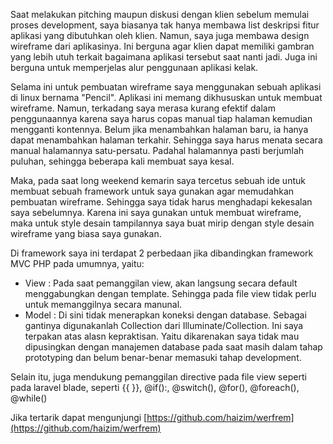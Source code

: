 Saat melakukan pitching maupun diskusi dengan klien sebelum memulai proses development, saya biasanya tak hanya membawa list deskripsi fitur aplikasi yang dibutuhkan oleh klien. Namun, saya juga membawa design wireframe dari aplikasinya. Ini berguna agar klien dapat memiliki gambran yang lebih utuh terkait bagaimana aplikasi tersebut saat nanti jadi. Juga ini berguna untuk memperjelas alur penggunaan aplikasi kelak.

Selama ini untuk pembuatan wireframe saya menggunakan sebuah aplikasi di linux bernama "Pencil". Aplikasi ini memang dikhususkan untuk membuat wireframe. Namun, terkadang saya merasa kurang efektif dalam penggunaannya karena saya harus copas manual tiap halaman kemudian mengganti kontennya. Belum jika menambahkan halaman baru, ia hanya dapat menambahkan halaman terkahir. Sehingga saya harus menata secara manual halamannya satu-persatu. Padahal halamannya pasti berjumlah puluhan, sehingga beberapa kali membuat saya kesal.

Maka, pada saat long weekend kemarin saya tercetus sebuah ide untuk membuat sebuah framework untuk saya gunakan agar memudahkan pembuatan wireframe. Sehingga saya tidak harus menghadapi kekesalan saya sebelumnya. Karena ini saya gunakan untuk membuat wireframe, maka untuk style desain tampilannya saya buat mirip dengan style desain wireframe yang biasa saya gunakan.

Di framework saya ini terdapat 2 perbedaan jika dibandingkan framework MVC PHP pada umumnya, yaitu:

- View : Pada saat pemanggilan view, akan langsung secara default menggabungkan dengan template. Sehingga pada file view tidak perlu untuk memanggilnya secara manunal.
- Model : Di sini tidak menerapkan koneksi dengan database. Sebagai gantinya digunakanlah Collection dari Illuminate/Collection. Ini saya terpakan atas alasn kepraktisan. Yaitu dikarenakan saya tidak mau dipusingkan dengan manajemen database pada saat masih dalam tahap prototyping dan belum benar-benar memasuki tahap development.

Selain itu, juga mendukung pemanggilan directive pada file view seperti pada laravel blade, seperti {{ }}, @if():, @switch(), @for(), @foreach(), @while()

Jika tertarik dapat mengunjungi [https://github.com/haizim/werfrem](https://github.com/haizim/werfrem)